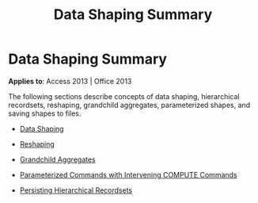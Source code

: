 ﻿---
title: Data Shaping Summary
TOCTitle: Data Shaping Summary
ms:assetid: b1a34128-2846-12ef-d157-16636cf80bd8
ms:mtpsurl: https://msdn.microsoft.com/en-us/library/JJ249847(v=office.15)
ms:contentKeyID: 48547153
ms.date: 09/18/2015
mtps_version: v=office.15
---

# Data Shaping Summary


**Applies to**: Access 2013 | Office 2013

The following sections describe concepts of data shaping, hierarchical recordsets, reshaping, grandchild aggregates, parameterized shapes, and saving shapes to files.

  - [Data Shaping](data-shaping.md)

  - [Reshaping](reshaping.md)

  - [Grandchild Aggregates](grandchild-aggregates.md)

  - [Parameterized Commands with Intervening COMPUTE Commands](parameterized-commands-with-intervening-compute-commands.md)

  - [Persisting Hierarchical Recordsets](persisting-hierarchical-recordsets.md)

